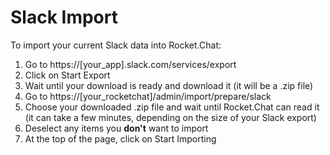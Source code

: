 # Slack Import

To import your current Slack data into Rocket.Chat:

1. Go to https://[your_app].slack.com/services/export
2. Click on Start Export
3. Wait until your download is ready and download it (it will be a .zip file)
4. Go to https://[your_rocketchat]/admin/import/prepare/slack
5. Choose your downloaded .zip file and wait until Rocket.Chat can read it (it can take a few minutes, depending on the size of your Slack export)
6. Deselect any items you **don't** want to import
7. At the top of the page, click on Start Importing
